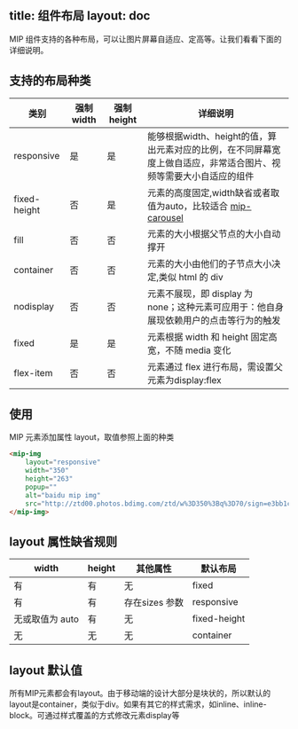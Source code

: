 title: 组件布局
layout: doc
---

MIP 组件支持的各种布局，可以让图片屏幕自适应、定高等。让我们看看下面的详细说明。

## 支持的布局种类

类别|强制 width|强制 height|详细说明
---|---|---|---
responsive|是|是|能够根据width、height的值，算出元素对应的比例，在不同屏幕宽度上做自适应，非常适合图片、视频等需要大小自适应的组件
fixed-height|否|是|元素的高度固定,width缺省或者取值为auto，比较适合 [mip-carousel](/examples/mip/mip-carousel.html)
fill|否|否|元素的大小根据父节点的大小自动撑开
container|否|否|元素的大小由他们的子节点大小决定,类似 html 的 div
nodisplay|否|否|元素不展现，即 display 为 none；这种元素可应用于：他自身展现依赖用户的点击等行为的触发
fixed|是|是|元素根据 width 和 height 固定高宽，不随 media 变化
flex-item|否|否|元素通过 flex 进行布局，需设置父元素为display:flex

## 使用

MIP 元素添加属性 layout，取值参照上面的种类

```html
<mip-img
    layout="responsive"
    width="350"
    height="263"
    popup=""
    alt="baidu mip img"
    src="http://ztd00.photos.bdimg.com/ztd/w%3D350%3Bq%3D70/sign=e3bb1c4b97ef76c6d0d2fd2ead2d8cc7/f703738da9773912b57d4b0bff198618367ae205.jpg">
</mip-img>
```

## layout 属性缺省规则

width|height|其他属性|默认布局
---|---|---|---
有|有|无|fixed
有|有|存在sizes 参数|responsive
无或取值为 auto|有|无|fixed-height
无|无|无|container

## layout 默认值

所有MIP元素都会有layout。由于移动端的设计大部分是块状的，所以默认的layout是container，类似于div。如果有其它的样式需求，如inline、inline-block。可通过样式覆盖的方式修改元素display等
